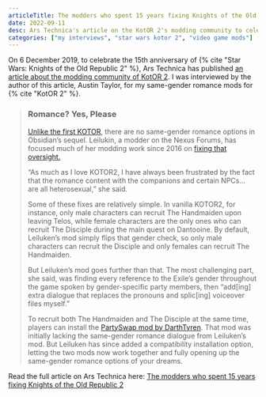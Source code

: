 ```yaml
---
articleTitle: The modders who spent 15 years fixing Knights of the Old Republic 2 @ Ars Technica
date: 2022-09-11
desc: Ars Technica's article on the KotOR 2's modding community to celebrate the game's 15th anniversary. I was interviewed for my same-gender romance mods for KotOR 2.
categories: ["my interviews", "star wars kotor 2", "video game mods"]
---
```


On 6 December 2019, to celebrate the 15th anniversary of {% cite "Star Wars: Knights of the Old Republic 2" %}, Ars Technica has published [an article about the modding community of KotOR 2](https://arstechnica.com/gaming/2019/12/the-modders-that-spent-15-years-fixing-knights-of-the-old-republic-2/). I was interviewed by the author of this article, Austin Taylor, for my same-gender romance mods for {% cite "KotOR 2" %}.

> ### Romance? Yes, Please
>
> [Unlike the first KOTOR](https://starwars.fandom.com/wiki/Juhani), there are no same-gender romance options in Obsidian’s sequel. Leilukin, a modder on the Nexus Forums, has focused much of her modding work since 2016 on [fixing that oversight.](https://www.nexusmods.com/kotor2/mods/927)
>
> “As much as I love KOTOR2, I have always been frustrated by the fact that the romance content with the companions and certain NPCs… are all heterosexual,” she said.
>
> Some of these fixes are relatively simple. In vanilla KOTOR2, for instance, only male characters can recruit The Handmaiden upon leaving Telos, while female characters are the only ones who can recruit The Disciple during the main quest on Dantooine. By default, Leiluken’s mod simply flips that gender check, so only male characters can recruit the Disciple and only females can recruit The Handmaiden.
>
> But Leiluken’s mod goes further than that. The most challenging part, she said, was finding every reference to the Exile’s gender throughout the game spoken by gender-specific party members, then “add\[ing\] extra dialogue that replaces the pronouns and splic\[ing\] voiceover files myself.”
>
> To recruit both The Handmaiden and The Disciple at the same time, players can install the [PartySwap mod by DarthTyren](https://deadlystream.com/files/file/544-partyswap/). That mod was initially lacking the same-gender romance dialogue from Leiluken’s mod. But Leiluken has since added a compatibility installation option, letting the two mods now work together and fully opening up the same-gender romance options of your dreams.

Read the full article on Ars Technica here:
[The modders who spent 15 years fixing Knights of the Old Republic 2](https://arstechnica.com/gaming/2019/12/the-modders-that-spent-15-years-fixing-knights-of-the-old-republic-2/)